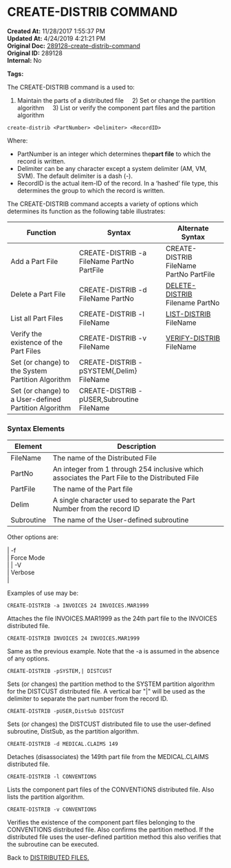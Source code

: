 # CREATE-DISTRIB COMMAND

**Created At:** 11/28/2017 1:55:37 PM  
**Updated At:** 4/24/2019 4:21:21 PM  
**Original Doc:** [289128-create-distrib-command](https://docs.jbase.com/44203-distributed-files/289128-create-distrib-command)  
**Original ID:** 289128  
**Internal:** No  

**Tags:**
<badge text='create-file distributed' vertical='middle' />
<badge text='create-file distrib' vertical='middle' />

The CREATE-DISTRIB command is a used to:

1) Maintain the parts of a distributed file
    2) Set or change the partition algorithm
    3) List or verify the component part files and the partition algorithm

```
create-distrib <PartNumber> <Delimiter> <RecordID>
```

Where:

- PartNumber is an integer which determines the**part file** to which the record is written.
- Delimiter can be any character except a system delimiter (AM, VM, SVM). The default delimiter is a dash (-).
- RecordID is the actual item-ID of the record. In a ‘hashed’ file type, this determines the group to which the record is written.




The CREATE-DISTRIB command accepts a variety of options which determines its function as the following table illustrates:


| Function<br> | Syntax<br> | Alternate Syntax<br> |
| --- | --- | --- |
| Add a Part File<br> | CREATE-DISTRIB -a FileName PartNo PartFile<br> | CREATE-DISTRIB FileName PartNo PartFile<br> |
| Delete a Part File<br> | CREATE-DISTRIB -d FileName PartNo<br> | [DELETE-DISTRIB](./../delete-distrib-command) Filename PartNo<br> |
| List all Part Files<br> | CREATE-DISTRIB -l FileName<br> | [LIST-DISTRIB](./../list-distrib-command) FileName<br> |
| Verify the existence of the Part Files<br> | CREATE-DISTRIB -v FileName<br> | [VERIFY-DISTRIB](./../verify-distrib-command) FileName<br> |
| Set (or change) to the System Partition Algorithm<br> | CREATE-DISTRIB -pSYSTEM{,Delim} FileName<br> |  <br> |
| Set (or change) to a User-defined Partition Algorithm<br> | CREATE-DISTRIB -pUSER,Subroutine FileName<br> |  <br> |




### Syntax Elements


| Element<br> | Description<br> |
| --- | --- |
| FileName<br> | The name of the Distributed File<br> |
| PartNo<br> | An integer from 1 through 254 inclusive which associates the Part File to the Distributed File<br> |
| PartFile<br> | The name of the Part file<br> |
| Delim<br> | A single character used to separate the Part Number from the record ID<br> |
| Subroutine<br> | The name of the User-defined subroutine<br> |




Other options are:


| -f<br> | Force Mode<br> |
| -V<br> | Verbose<br> |




Examples of use may be:

```
CREATE-DISTRIB -a INVOICES 24 INVOICES.MAR1999
```



Attaches the file INVOICES.MAR1999 as the 24th part file to the INVOICES distributed file.

```
CREATE-DISTRIB INVOICES 24 INVOICES.MAR1999
```



Same as the previous example. Note that the -a is assumed in the absence of any options.

```
CREATE-DISTRIB -pSYSTEM,| DISTCUST
```



Sets (or changes) the partition method to the SYSTEM partition algorithm for the DISTCUST distributed file. A vertical bar "|" will be used as the delimiter to separate the part number from the record ID.

```
CREATE-DISTRIB -pUSER,DistSub DISTCUST
```



Sets (or changes) the DISTCUST distributed file to use the user-defined subroutine, DistSub, as the partition algorithm.

```
CREATE-DISTRIB -d MEDICAL.CLAIMS 149
```



Detaches (disassociates) the 149th part file from the MEDICAL.CLAIMS distributed file.

```
CREATE-DISTRIB -l CONVENTIONS
```



Lists the component part files of the CONVENTIONS distributed file. Also lists the partition algorithm.

```
CREATE-DISTRIB -v CONVENTIONS
```



Verifies the existence of the component part files belonging to the CONVENTIONS distributed file. Also confirms the partition method. If the distributed file uses the user-defined partition method this also verifies that the subroutine can be executed.



Back to [DISTRIBUTED FILES.](./../distributed-files)
